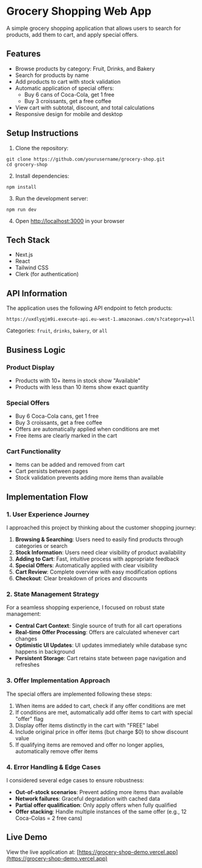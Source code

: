 # Grocery Shopping Web App

A simple grocery shopping application that allows users to search for products, add them to cart, and apply special offers.

## Features

- Browse products by category: Fruit, Drinks, and Bakery
- Search for products by name
- Add products to cart with stock validation
- Automatic application of special offers:
  - Buy 6 cans of Coca-Cola, get 1 free
  - Buy 3 croissants, get a free coffee
- View cart with subtotal, discount, and total calculations
- Responsive design for mobile and desktop

## Setup Instructions

1. Clone the repository:
```
git clone https://github.com/yourusername/grocery-shop.git
cd grocery-shop
```

2. Install dependencies:
```
npm install
```

3. Run the development server:
```
npm run dev
```

4. Open [http://localhost:3000](http://localhost:3000) in your browser

## Tech Stack

- Next.js
- React
- Tailwind CSS
- Clerk (for authentication)

## API Information

The application uses the following API endpoint to fetch products:
```
https://uxdlyqjm9i.execute-api.eu-west-1.amazonaws.com/s?category=all
```

Categories: `fruit`, `drinks`, `bakery`, or `all`

## Business Logic

### Product Display
- Products with 10+ items in stock show "Available"
- Products with less than 10 items show exact quantity

### Special Offers
- Buy 6 Coca-Cola cans, get 1 free
- Buy 3 croissants, get a free coffee
- Offers are automatically applied when conditions are met
- Free items are clearly marked in the cart

### Cart Functionality
- Items can be added and removed from cart
- Cart persists between pages
- Stock validation prevents adding more items than available

## Implementation Flow

### 1. User Experience Journey

I approached this project by thinking about the customer shopping journey:

1. **Browsing & Searching**: Users need to easily find products through categories or search
2. **Stock Information**: Users need clear visibility of product availability
3. **Adding to Cart**: Fast, intuitive process with appropriate feedback
4. **Special Offers**: Automatically applied with clear visibility
5. **Cart Review**: Complete overview with easy modification options
6. **Checkout**: Clear breakdown of prices and discounts

### 2. State Management Strategy

For a seamless shopping experience, I focused on robust state management:

- **Central Cart Context**: Single source of truth for all cart operations
- **Real-time Offer Processing**: Offers are calculated whenever cart changes
- **Optimistic UI Updates**: UI updates immediately while database sync happens in background
- **Persistent Storage**: Cart retains state between page navigation and refreshes

### 3. Offer Implementation Approach

The special offers are implemented following these steps:

1. When items are added to cart, check if any offer conditions are met
2. If conditions are met, automatically add offer items to cart with special "offer" flag
3. Display offer items distinctly in the cart with "FREE" label
4. Include original price in offer items (but charge $0) to show discount value
5. If qualifying items are removed and offer no longer applies, automatically remove offer items

### 4. Error Handling & Edge Cases

I considered several edge cases to ensure robustness:

- **Out-of-stock scenarios**: Prevent adding more items than available
- **Network failures**: Graceful degradation with cached data
- **Partial offer qualification**: Only apply offers when fully qualified
- **Offer stacking**: Handle multiple instances of the same offer (e.g., 12 Coca-Colas = 2 free cans)

## Live Demo

View the live application at: [https://grocery-shop-demo.vercel.app](https://grocery-shop-demo.vercel.app)